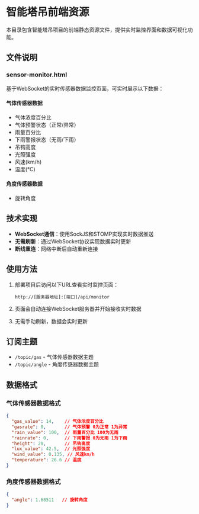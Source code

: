 # 智能塔吊前端资源

本目录包含智能塔吊项目的前端静态资源文件，提供实时监控界面和数据可视化功能。

## 文件说明

### sensor-monitor.html

基于WebSocket的实时传感器数据监控页面，可实时展示以下数据：

#### 气体传感器数据
- 气体浓度百分比
- 气体预警状态（正常/异常）
- 雨量百分比
- 下雨警报状态（无雨/下雨）
- 吊钩高度
- 光照强度
- 风速(km/h)
- 温度(°C)

#### 角度传感器数据
- 旋转角度

## 技术实现

- **WebSocket通信**：使用SockJS和STOMP实现实时数据推送
- **无需刷新**：通过WebSocket协议实现数据实时更新
- **断线重连**：网络中断后自动重新连接

## 使用方法

1. 部署项目后访问以下URL查看实时监控页面：
   ```
   http://[服务器地址]:[端口]/api/monitor
   ```

2. 页面会自动连接WebSocket服务器并开始接收实时数据
3. 无需手动刷新，数据会实时更新

## 订阅主题

- `/topic/gas` - 气体传感器数据主题
- `/topic/angle` - 角度传感器数据主题

## 数据格式

### 气体传感器数据格式
```json
{
  "gas_value": 14,    // 气体浓度百分比
  "gasrate": 0,       // 气体预警 0为正常 1为异常
  "rain_value": 100,  // 雨量百分比 100为无雨
  "rainrate": 0,      // 下雨警报 0为无雨 1为下雨
  "height": 20,       // 吊钩高度
  "lux_value": 42.5,  // 光照强度
  "wind_value": 0.135, // 风速km/h
  "temperature": 26.6 // 温度
}
```

### 角度传感器数据格式
```json
{
  "angle": 1.68511   // 旋转角度
}
```